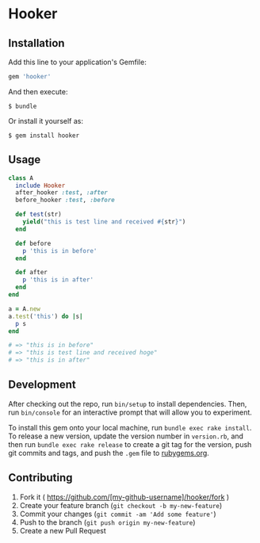 # Hooker

## Installation

Add this line to your application's Gemfile:

```ruby
gem 'hooker'
```

And then execute:

    $ bundle

Or install it yourself as:

    $ gem install hooker

## Usage

```ruby
class A
  include Hooker
  after_hooker :test, :after
  before_hooker :test, :before

  def test(str)
    yield("this is test line and received #{str}")
  end

  def before
    p 'this is in before'
  end

  def after
    p 'this is in after'
  end
end

a = A.new
a.test('this') do |s|
  p s
end

# => "this is in before"
# => "this is test line and received hoge"
# => "this is in after"
```

## Development

After checking out the repo, run `bin/setup` to install dependencies. Then, run `bin/console` for an interactive prompt that will allow you to experiment.

To install this gem onto your local machine, run `bundle exec rake install`. To release a new version, update the version number in `version.rb`, and then run `bundle exec rake release` to create a git tag for the version, push git commits and tags, and push the `.gem` file to [rubygems.org](https://rubygems.org).

## Contributing

1. Fork it ( https://github.com/[my-github-username]/hooker/fork )
2. Create your feature branch (`git checkout -b my-new-feature`)
3. Commit your changes (`git commit -am 'Add some feature'`)
4. Push to the branch (`git push origin my-new-feature`)
5. Create a new Pull Request
